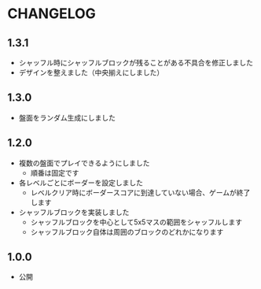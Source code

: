 # CHANGELOG

## 1.3.1

- シャッフル時にシャッフルブロックが残ることがある不具合を修正しました
- デザインを整えました（中央揃えにしました）

## 1.3.0

- 盤面をランダム生成にしました

## 1.2.0

- 複数の盤面でプレイできるようにしました
  - 順番は固定です
- 各レベルごとにボーダーを設定しました
  - レベルクリア時にボーダースコアに到達していない場合、ゲームが終了します
- シャッフルブロックを実装しました
  - シャッフルブロックを中心として5x5マスの範囲をシャッフルします
  - シャッフルブロック自体は周囲のブロックのどれかになります

## 1.0.0

- 公開

